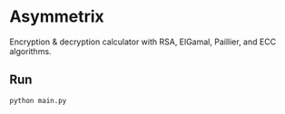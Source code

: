 # Asymmetrix
Encryption &amp; decryption calculator with RSA, ElGamal, Paillier, and ECC algorithms.

## Run
`python main.py`
